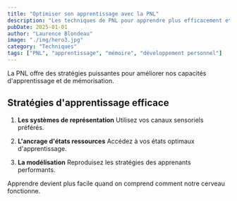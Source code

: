 ```yaml
---
title: "Optimiser son apprentissage avec la PNL"
description: "Les techniques de PNL pour apprendre plus efficacement et mémoriser durablement"
pubDate: 2025-01-01
author: "Laurence Blondeau"
image: "./img/hero3.jpg"
category: "Techniques"
tags: ["PNL", "apprentissage", "mémoire", "développement personnel"]
---
```


La PNL offre des stratégies puissantes pour améliorer nos capacités d'apprentissage et de mémorisation.

## Stratégies d'apprentissage efficace

1. **Les systèmes de représentation**
   Utilisez vos canaux sensoriels préférés.

2. **L'ancrage d'états ressources**
   Accédez à vos états optimaux d'apprentissage.

3. **La modélisation**
   Reproduisez les stratégies des apprenants performants.

Apprendre devient plus facile quand on comprend comment notre cerveau fonctionne. 